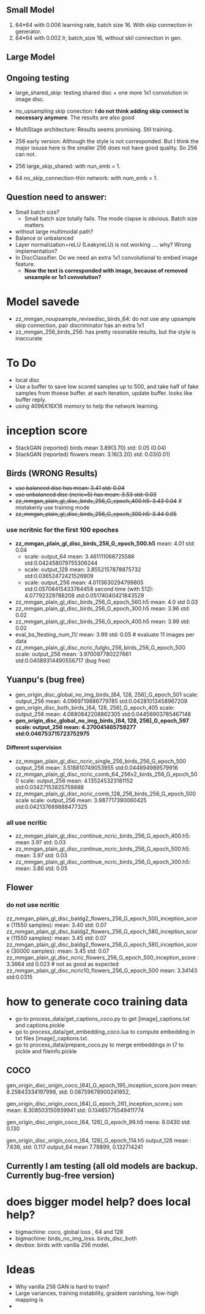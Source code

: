 
## Small Model
1. 64*64 with 0.006 learning rate, batch size 16.  With skip connection in generator.
2. 64*64 with 0.002 lr, batch_size 16, without skil connection in gen.

## Large Model
## Ongoing testing
- large_shared_skip: testing shared disc + one more 1x1 convolution in image disc.
- no_upsampling skip conection: **I do not think adding skip connect is necessary anymore**. The results are also good
- MultiStage architecture: Results seems promising. Stil training.
- 256 early version: Although the style is not corresponded. But I think the major issuse here is the smaller 256 does not have good quality. So 256 can not. 

- 256 large_skip_shared: with nun_emb = 1.
- 64 no_skip_connection-thin network: with num_emb = 1. 

## Question need to answer:

- Small batch size?
    - Small batch size totally fails. The mode clapse is obvious. Batch size matters
- without large multimodal path?
- Balance or unbalanced
- Layer normalization+reLU  (LeakyreLU) is not working .... why? Wrong implementation?
- In DiscClassifier. Do we need an extra 1x1 convolutional to embed image feature.
    - **Now the text is corresponded with image, because of removed unsample or 1x1 convolution?**



# Model savede
- zz_mmgan_noupsample_revisedisc_birds_64: do not use any upsample skip connection, pair discriminator has an extra 1x1
- zz_mmgan_256_birds_256: has pretty resonable results, but the style is inaccurate


# To Do
- local disc 
- Use a buffer to save low scored samples up to 500, and take half of fake samples from thoese buffer. at each iteration, update buffer. looks like buffer reply. 
- using 4096X16X16 memory to help the network learning.


# inception score
- StackGAN (reported) birds mean 3.89(3.70) std: 0.05 (0.04)
- StackGAN (reported) flowers mean: 3.16(3.20) std: 0.03(0.01)

## Birds (WRONG Results)
- ~~use balanced disc has mean: 3.41 std: 0.04~~
- ~~use unbalanced disc (ncric=5) has mean: 3.53 std: 0.03~~
- ~~zz_mmgan_plain_gl_disc_birds_256_G_epoch_400.h5: 3.43 0.04~~ # mistakenly use training mode
- ~~zz_mmgan_plain_gl_disc_birds_256_G_epoch_300.h5: 3.44 0.05~~

### use ncritnic for the first 100 epoches
- **zz_mmgan_plain_gl_disc_birds_256_G_epoch_500.h5** mean: 4.01 std: 0.04
    - scale: output_64 mean: 3.461111068725586 std:0.042458079755306244
    - scale: output_128 mean: 3.8552157878875732 std:0.03652472421526909
    - scale: output_256 mean: 4.0113630294799805 std:0.05708415433764458
     second time (with 512): 4.07792329788208 std:0.05174040421843529
- zz_mmgan_plain_gl_disc_birds_256_G_epoch_560.h5 mean: 4.0 std 0.03
- zz_mmgan_plain_gl_disc_birds_256_G_epoch_300.h5 mean: 3.96 std: 0.02
- zz_mmgan_plain_gl_disc_birds_256_G_epoch_400.h5 mean: 3.99 std: 0.02
- eval_bs_1testing_num_11/ mean: 3.99 std: 0.05 # evaluate 11 images per data
- zz_mmgan_plain_gl_disc_ncric_fulglo_256_birds_256_G_epoch_500 scale: output_256 mean: 3.970097780227661 std:0.04089314490556717 (bug free)

## **Yuanpu's (bug free)**
- gen_origin_disc_global_no_img_birds_[64, 128, 256]_G_epoch_501 scale: output_256 mean: 4.0969719886779785 std:0.04281013458967209
- gen_origin_disc_both_birds_[64, 128, 256]_G_epoch_405 scale: output_256 mean: 4.0880842208862305 std:0.04456903785467148
- **gen_origin_disc_global_no_img_birds_[64, 128, 256]_G_epoch_597 scale: output_256 mean: 4.270041465759277 std:0.046753715723752975**

#### Different supervision
- zz_mmgan_plain_gl_disc_ncric_single_256_birds_256_G_epoch_500 output_256 mean: 3.518810749053955 std:0.044894989579916
- zz_mmgan_plain_gl_disc_ncric_comb_64_256v2_birds_256_G_epoch_500 scale: output_256 mean: 4.135245323181152 std:0.03427153825759888
- zz_mmgan_plain_gl_disc_ncric_comb_128_256_birds_256_G_epoch_500 scale scale: output_256 mean: 3.987717390060425 std:0.042137689888477325
### all use ncritic 
- zz_mmgan_plain_gl_disc_continue_ncric_birds_256_G_epoch_400.h5: mean 3.97 std: 0.03
- zz_mmgan_plain_gl_disc_continue_ncric_birds_256_G_epoch_500.h5: mean: 3.97 std: 0.03
- zz_mmgan_plain_gl_disc_continue_ncric_birds_256_G_epoch_300.h5: mean: 3.86 std: 0.05

## Flower
### do not use ncritic
zz_mmgan_plain_gl_disc_baldg2_flowers_256_G_epoch_500_inception_score (11550 samples): mean: 3.40 std: 0.07
zz_mmgan_plain_gl_disc_baldg2_flowers_256_G_epoch_580_inception_score (11550 samples): mean: 3.45 std: 0.07 
zz_mmgan_plain_gl_disc_baldg2_flowers_256_G_epoch_580_inception_score (30000 samples): mean: 3.45 std: 0.07     
zz_mmgan_plain_gl_disc_ncric_flowers_256_G_epoch_500_inception_score : 3.3664 std 0.023 # not as good as expected
zz_mmgan_plain_gl_disc_ncric10_flowers_256_G_epoch_500
mean: 3.34143 std:0.0315

# **how to generate coco training data**
- go to process_data/get_captions_coco.py to get [image]\_captions.txt and captions.pickle
- go to process_data/get_embedding_coco.lua to compute embedding in txt files [image]\_captions.txt.
- go to process_data/prepare_coco.py to merge embeddings in t7 to pickle and fileinfo.pickle

## COCO
gen_origin_disc_origin_coco_[64]_G_epoch_195_inception_score.json
mean: 8.25843334197998, std: 0.08759678900241852,

gen_origin_disc_origin_coco_[64]_G_epoch_261_inception_score.j  son
mean: 8.308503150939941 std: 0.13465775549411774

gen_origin_disc_origin_coco_[64, 128]_G_epoch_99.h5
mena: 8.0430 std: 0.130

gen_origin_disc_origin_coco_[64, 128]_G_epoch_114.h5
output_128 mean : 7.636, std: 0.117
output_64 mean 7.79899, 0.132714241

## Currently I am testing (all old models are backup. Currently bug-free version)
# does bigger model help? does local help?
- bigmachine: coco, global loss , 64 and 128
- bigmachine: birds_no_img_loss. birds_disc_both
- devbox:     birds with vanilla 256 model. 



# Ideas
- Why vanilla 256 GAN is hard to train?
- Large variances, training instability, graident vanishing, low-high mapping is 
- 
